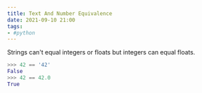 ```yaml
---
title: Text And Number Equivalence
date: 2021-09-10 21:00
tags:
- #python
---
```


Strings can't equal integers or floats but integers can equal floats.

```python
>>> 42 == '42'
False
>>> 42 == 42.0
True
```
